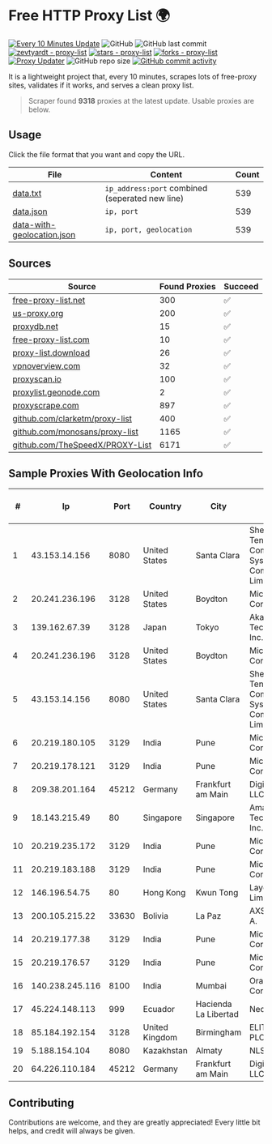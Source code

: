 
# Free HTTP Proxy List 🌍

[![Every 10 Minutes Update](https://github.com/mertguvencli/http-proxy-list/actions/workflows/main.yml/badge.svg?branch=main)](https://github.com/mertguvencli/http-proxy-list/actions/workflows/main.yml)
![GitHub](https://img.shields.io/github/license/mertguvencli/http-proxy-list)
![GitHub last commit](https://img.shields.io/github/last-commit/mertguvencli/http-proxy-list)
[![zevtyardt - proxy-list](https://img.shields.io/static/v1?label=zevtyardt&message=proxy-list&color=blue&logo=github)](https://github.com/zevtyardt/proxy-list "Go to GitHub repo")
[![stars - proxy-list](https://img.shields.io/github/stars/zevtyardt/proxy-list?style=social)](https://github.com/zevtyardt/proxy-list)
[![forks - proxy-list](https://img.shields.io/github/forks/zevtyardt/proxy-list?style=social)](https://github.com/zevtyardt/proxy-list)
[![Proxy Updater](https://github.com/zevtyardt/proxy-list/workflows/Proxy%20Updater/badge.svg)](https://github.com/zevtyardt/proxy-list/actions?query=workflow:"Proxy+Updater")
![GitHub repo size](https://img.shields.io/github/repo-size/zevtyardt/proxy-list)
[![GitHub commit activity](https://img.shields.io/github/commit-activity/m/zevtyardt/proxy-list?logo=commits)](https://github.com/zevtyardt/proxy-list/commits/main)

It is a lightweight project that, every 10 minutes, scrapes lots of free-proxy sites, validates if it works, and serves a clean proxy list.

> Scraper found **9318** proxies at the latest update. Usable proxies are below.

## Usage

Click the file format that you want and copy the URL.

|File|Content|Count|
|----|-------|-----|
|[data.txt](https://raw.githubusercontent.com/mertguvencli/http-proxy-list/main/proxy-list/data.txt)|`ip_address:port` combined (seperated new line)|539|
|[data.json](https://raw.githubusercontent.com/mertguvencli/http-proxy-list/main/proxy-list/data.json)|`ip, port`|539|
|[data-with-geolocation.json](https://raw.githubusercontent.com/mertguvencli/http-proxy-list/main/proxy-list/data-with-geolocation.json)|`ip, port, geolocation`|539|

## Sources

|Source|Found Proxies|Succeed|
|------|-------------|-------|
|[free-proxy-list.net](https://free-proxy-list.net)|300|✅|
|[us-proxy.org](https://www.us-proxy.org)|200|✅|
|[proxydb.net](http://proxydb.net)|15|✅|
|[free-proxy-list.com](https://free-proxy-list.com/?page=&port=&type%5B%5D=http&type%5B%5D=https&up_time=0&search=Search)|10|✅|
|[proxy-list.download](https://www.proxy-list.download/HTTP)|26|✅|
|[vpnoverview.com](https://vpnoverview.com/privacy/anonymous-browsing/free-proxy-servers)|32|✅|
|[proxyscan.io](https://www.proxyscan.io)|100|✅|
|[proxylist.geonode.com](https://proxylist.geonode.com/api/proxy-list?limit=300&page=1&sort_by=lastChecked&sort_type=desc&protocols=http,https)|2|✅|
|[proxyscrape.com](https://api.proxyscrape.com/v2/?request=displayproxies&protocol=http&timeout=10000&country=all&ssl=all&anonymity=all)|897|✅|
|[github.com/clarketm/proxy-list](https://raw.githubusercontent.com/clarketm/proxy-list/master/proxy-list-raw.txt)|400|✅|
|[github.com/monosans/proxy-list](https://raw.githubusercontent.com/monosans/proxy-list/main/proxies/http.txt)|1165|✅|
|[github.com/TheSpeedX/PROXY-List](https://raw.githubusercontent.com/TheSpeedX/PROXY-List/master/http.txt)|6171|✅|


## Sample Proxies With Geolocation Info

|#|Ip|Port|Country|City|Internet Service Provider|
|-|--|----|-------|----|-------------------------|
|1|43.153.14.156|8080|United States|Santa Clara|Shenzhen Tencent Computer Systems Company Limited|
|2|20.241.236.196|3128|United States|Boydton|Microsoft Corporation|
|3|139.162.67.39|3128|Japan|Tokyo|Akamai Technologies, Inc.|
|4|20.241.236.196|3128|United States|Boydton|Microsoft Corporation|
|5|43.153.14.156|8080|United States|Santa Clara|Shenzhen Tencent Computer Systems Company Limited|
|6|20.219.180.105|3129|India|Pune|Microsoft Corporation|
|7|20.219.178.121|3129|India|Pune|Microsoft Corporation|
|8|209.38.201.164|45212|Germany|Frankfurt am Main|DigitalOcean, LLC|
|9|18.143.215.49|80|Singapore|Singapore|Amazon Technologies Inc.|
|10|20.219.235.172|3129|India|Pune|Microsoft Corporation|
|11|20.219.183.188|3129|India|Pune|Microsoft Corporation|
|12|146.196.54.75|80|Hong Kong|Kwun Tong|Layerstack Limited|
|13|200.105.215.22|33630|Bolivia|La Paz|AXS Bolivia S. A.|
|14|20.219.177.38|3129|India|Pune|Microsoft Corporation|
|15|20.219.176.57|3129|India|Pune|Microsoft Corporation|
|16|140.238.245.116|8100|India|Mumbai|Oracle Corporation|
|17|45.224.148.113|999|Ecuador|Hacienda La Libertad|Nedetel S.A.|
|18|85.184.192.154|3128|United Kingdom|Birmingham|ELITETELE.COM PLC|
|19|5.188.154.104|8080|Kazakhstan|Almaty|NLS|
|20|64.226.110.184|45212|Germany|Frankfurt am Main|DigitalOcean, LLC|



## Contributing

Contributions are welcome, and they are greatly appreciated! Every
little bit helps, and credit will always be given.

